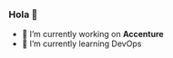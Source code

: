 ### Hola 👋
- 🔭 I’m currently working on <b>Accenture</b>
- 🌱 I’m currently learning DevOps

<!--
**AntonioSesePerez/AntonioSesePerez** is a ✨ _special_ ✨ repository because its `README.md` (this file) appears on your GitHub profile.

Here are some ideas to get you started:


- 👯 I’m looking to collaborate on ...
- 🤔 I’m looking for help with ...
- 💬 Ask me about ...
- 📫 How to reach me: ...
- 😄 Pronouns: ...
- ⚡ Fun fact: ...
-->
